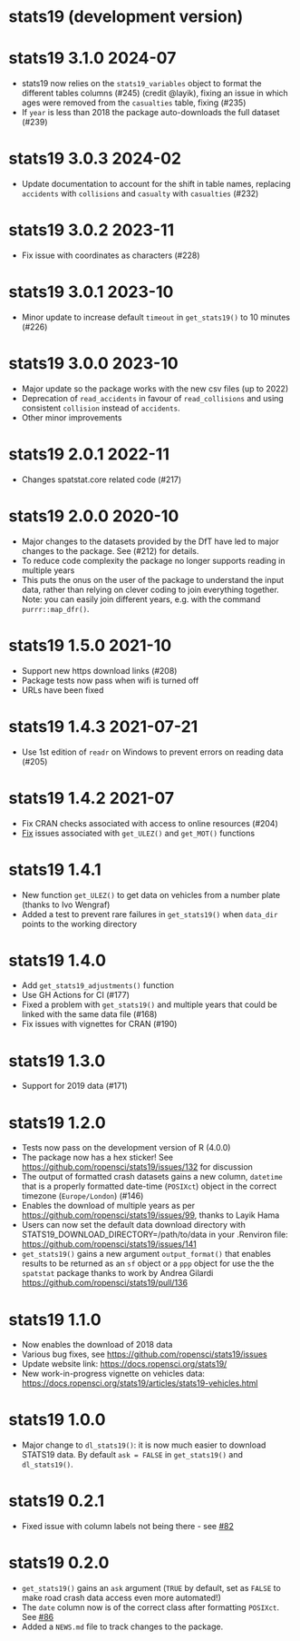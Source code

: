 # stats19 (development version)

# stats19 3.1.0 2024-07

* stats19 now relies on the `stats19_variables` object to format the different tables columns (#245) (credit @layik), fixing an issue in which ages were removed from the `casualties` table, fixing (#235)
* If `year` is less than 2018 the package auto-downloads the full dataset (#239)

# stats19 3.0.3 2024-02

* Update documentation to account for the shift in table names, replacing `accidents` with `collisions` and `casualty` with `casualties` (#232)

# stats19 3.0.2 2023-11

* Fix issue with coordinates as characters (#228)

# stats19 3.0.1 2023-10

* Minor update to increase default `timeout` in `get_stats19()` to 10 minutes (#226)

# stats19 3.0.0 2023-10

* Major update so the package works with the new csv files (up to 2022)
* Deprecation of `read_accidents` in favour of `read_collisions` and using consistent `collision` instead of `accidents`.
* Other minor improvements

# stats19 2.0.1 2022-11

* Changes spatstat.core related code (#217)

# stats19 2.0.0 2020-10

* Major changes to the datasets provided by the DfT have led to major changes to the package. See (#212) for details.
* To reduce code complexity the package no longer supports reading in multiple years
* This puts the onus on the user of the package to understand the input data, rather than relying on clever coding to join everything together. Note: you can easily join different years, e.g. with the command `purrr::map_dfr()`.


# stats19 1.5.0 2021-10

* Support new https download links (#208)
* Package tests now pass when wifi is turned off
* URLs have been fixed

# stats19 1.4.3 2021-07-21

* Use 1st edition of `readr` on Windows to prevent errors on reading data (#205)

# stats19 1.4.2 2021-07

* Fix CRAN checks associated with access to online resources (#204)
* [Fix](https://github.com/ropensci/stats19/commit/826a1d0ed3b9fbcf80675b64fd5731ae8b7b0498) issues associated with `get_ULEZ()` and `get_MOT()` functions


# stats19 1.4.1

* New function `get_ULEZ()` to get data on vehicles from a number plate (thanks to Ivo Wengraf)
* Added a test to prevent rare failures in `get_stats19()` when `data_dir` points to the working directory


# stats19 1.4.0

* Add `get_stats19_adjustments()` function
* Use GH Actions for CI (#177)
* Fixed a problem with `get_stats19()` and multiple years that could be linked with the same data file (#168)
* Fix issues with vignettes for CRAN (#190)

# stats19 1.3.0

* Support for 2019 data (#171)

# stats19 1.2.0

* Tests now pass on the development version of R (4.0.0)
* The package now has a hex sticker! See https://github.com/ropensci/stats19/issues/132 for discussion
* The output of formatted crash datasets gains a new column, `datetime` that is a properly formatted date-time (`POSIXct`) object in the correct timezone (`Europe/London`) (#146)
* Enables the download of multiple years as per https://github.com/ropensci/stats19/issues/99, thanks to Layik Hama
* Users can now set the default data download directory with STATS19_DOWNLOAD_DIRECTORY=/path/to/data in your .Renviron file: https://github.com/ropensci/stats19/issues/141
* `get_stats19()` gains a new argument `output_format()` that enables results to be returned as an `sf` object or a `ppp` object for use the the `spatstat` package thanks to work by Andrea Gilardi https://github.com/ropensci/stats19/pull/136

# stats19 1.1.0

* Now enables the download of 2018 data
* Various bug fixes, see https://github.com/ropensci/stats19/issues
* Update website link: https://docs.ropensci.org/stats19/
* New work-in-progress vignette on vehicles data: https://docs.ropensci.org/stats19/articles/stats19-vehicles.html

# stats19 1.0.0

* Major change to `dl_stats19()`: it is now much easier to download STATS19 data. By default `ask = FALSE` in `get_stats19()` and `dl_stats19()`.

# stats19 0.2.1

* Fixed issue with column labels not being there - see [#82](https://github.com/ropensci/stats19/issues/92)

# stats19 0.2.0

* `get_stats19()` gains an `ask` argument (`TRUE` by default, set as `FALSE` to make road crash data access even more automated!)
* The `date` column now is of the correct class after formatting `POSIXct`. See [#86](https://github.com/ropensci/stats19/issues/86)
* Added a `NEWS.md` file to track changes to the package.
